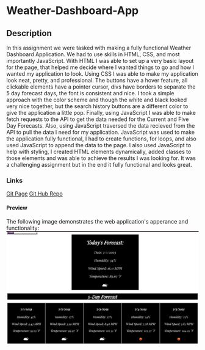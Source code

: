 # Weather-Dashboard-App

## Description
In this assignment we were tasked with making a fully functional Weather Dashboard Application. We had to use skills in HTML, CSS, and most importantly JavaScript. With HTML I was able to set up a very basic layout for the page, that helped me decide where I wanted things to go and how I wanted my application to look. Using CSS I was able to make my application look neat, pretty, and professional. The buttons have a hover feature, all clickable elements have a pointer cursor, divs have borders to separate the 5 day forecast days, the font is consistent and nice. I took a simple approach with the color scheme and though the white and black looked very nice together, but the search history buttons are a different color to give the application a little pop. Finally, using JavaScript I was able to make fetch requests to the API to get the data needed for the Current and Five Day Forecasts. Also, using JavaScript traversed the data recieved from the API to pull the data I need for my application. JavaScript was used to make the application fully functional, I had to create functions, for loops, and also used JavaScript to append the data to the page. I also used JavaScript to help with styling, I created HTML elements dynamically, added classes to those elements and was able to achieve the results I was looking for. It was a challenging assignment but in the end it fully functional and looks great.

### Links 
[Git Page](https://jlopez1227.github.io/Weather-Dashboard-App/)
[Git Hub Repo](https://github.com/JLopez1227/Weather-Dashboard-App)


#### Preview 
The following image demonstrates the web application's apperance and functionality:
![Preview of Website(Desktop)](./Screenshot%202023-07-01%20131653.png)